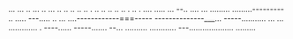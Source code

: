 ... ... .. ... .. ... .. .. .. .. .. . .. .. .. .. .. . .. . .... 
..... ...
--.. ....
... 
.........
.........---------
.. .....
---..... ..
... ....------------===-----
--------------___... 
-----........... 
... ... ............. . ----...... -----....... --... 
.......... 
............ 
---.................... 
......... 
